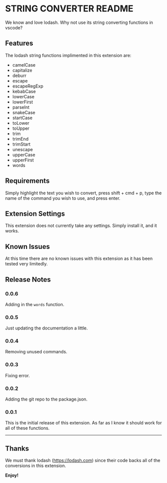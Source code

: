 # STRING CONVERTER README

We know and love lodash. Why not use its string converting functions in vscode?

## Features

The lodash string functions implimented in this extension are:
- camelCase
- capitalize
- deburr
- escape
- escapeRegExp
- kebabCase
- lowerCase
- lowerFirst
- parseInt
- snakeCase
- startCase
- toLower
- toUpper
- trim
- trimEnd
- trimStart
- unescape
- upperCase
- upperFirst
- words

## Requirements

Simply highlight the text you wish to convert, press shift + cmd + p, type the name of the command you wish to use, and press enter.

## Extension Settings

This extension does not currently take any settings. Simply install it, and it works.

## Known Issues

At this time there are no known issues with this extension as it has been tested very limitedly.

## Release Notes

### 0.0.6

Adding in the `words` function.

### 0.0.5

Just updating the documentation a little.

### 0.0.4

Removing unused commands.

### 0.0.3

Fixing error.

### 0.0.2

Adding the git repo to the package.json.

### 0.0.1

This is the initial release of this extension. As far as I know it should work for all of these functions.

-----------------------------------------------------------------------------------------------------------

## Thanks

We must thank lodash (https://lodash.com) since their code backs all of the conversions in this extension.

**Enjoy!**
